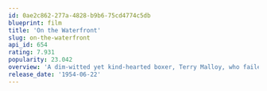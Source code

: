 ```yaml
---
id: 0ae2c862-277a-4828-b9b6-75cd4774c5db
blueprint: film
title: 'On the Waterfront'
slug: on-the-waterfront
api_id: 654
rating: 7.931
popularity: 23.042
overview: 'A dim-witted yet kind-hearted boxer, Terry Malloy, who failed to succeed unintentionally lures a man to his death after being tricked by a criminal called Johnny Friendly whose men pick of every man who has the courage to speak up to their crimes. As he works on the waterfronts that Friendly owns, he is sent to a church meeting run by a good preacher about how to deal with the problem and runs into the dead man’s sister. Slowly, he falls in love with her and begins to feel guilt about his crime.'
release_date: '1954-06-22'
---
```

